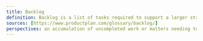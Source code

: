 ```yaml
---
title: Backlog
definition: Backlog is a list of tasks required to support a larger strategic plan.
sources: [https://www.productplan.com/glossary/backlog/]
perspectives: an accumulation of uncompleted work or matters needing to be dealt with in a project.
---
```

